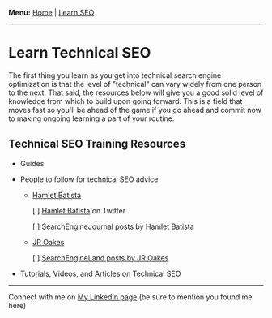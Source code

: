 <b>Menu:</b> <a href="/">Home</a> | <a href="learn-seo">Learn SEO</a>
<hr>

# Learn Technical SEO

The first thing you learn as you get into technical search engine optimization is that the level of "technical" can vary widely from one person to the next. That said, the resources below will give you a good solid level of knowledge from which to build upon going forward. This is a field that moves fast so you'll be ahead of the game if you go ahead and commit now to making ongoing learning a part of your routine. 

## Technical SEO Training Resources


* Guides


* People to follow for technical SEO advice
    
    - <a href="https://g.co/kgs/PJznys">Hamlet Batista</a>
        
        [ ] <a href="https://twitter.com/hamletbatista">Hamlet Batista</a> on Twitter
        
        [ ] <a href="https://www.searchenginejournal.com/author/hamlet-batista/">SearchEngineJournal posts by Hamlet Batista</a>
    
    - <a href="https://github.com/jroakes?tab=repositories">JR Oakes</a>
        
        [ ] <a href="https://searchengineland.com/author/jr-oakes">SearchEngineLand posts by JR Oakes</a>


* Tutorials, Videos, and Articles on Technical SEO




<hr>
Connect with me on <a href="https://www.linkedin.com/in/joshhinds">My LinkedIn page</a> (be sure to mention you found me here)
